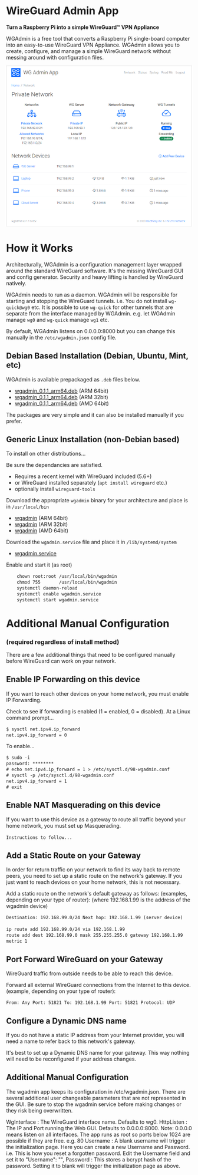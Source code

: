 # WireGuard Admin App
**Turn a Raspberry Pi into a simple WireGuard&trade; VPN Appliance**

WGAdmin is a free tool that converts a Raspberry Pi single-board computer into an easy-to-use WireGuard VPN Appliance. WGAdmin allows you to create, configure, and manage a simple WireGuard network without messing around with configuration files.

![Network Summary](./wgadmin-network.png)

# How it Works

Architecturally, WGAdmin is a configuration management layer wrapped around the standard WireGuard software. It's the missing WireGuard GUI and config generator. Security and heavy lifting is handled by WireGuard natively.

WGAdmin needs to run as a daemon. WGAdmin will be responsible for starting and stopping the WireGuard tunnels. 
i.e. You do not install `wg-quick@wg0` etc. 
It is possible to use `wg-quick` for other tunnels that are separate from 
the interface managed by WGAdmin. e.g. let WGAdmin manage `wg0` and `wg-quick` manage `wg1` etc.
  
By default, WGAdmin listens on 0.0.0.0:8000 but you can change this manually in the `/etc/wgadmin.json` config file.

## Debian Based Installation (Debian, Ubuntu, Mint, etc)

WGAdmin is available prepackaged as `.deb` files below. 
- [wgadmin_0.1.1_arm64.deb](https://dist.2ho.ca/dist/wgadmin/wgadmin_0.1.1_arm64.deb) (ARM 64bit)
- [wgadmin_0.1.1_arm64.deb](https://dist.2ho.ca/dist/wgadmin/wgadmin_0.1.1_armhf.deb) (ARM 32bit)
- [wgadmin_0.1.1_arm64.deb](https://dist.2ho.ca/dist/wgadmin/wgadmin_0.1.1_amd64.deb) (AMD 64bit)

The packages are very simple and it can also be installed manually if you prefer.

## Generic Linux Installation (non-Debian based)

To install on other distributions...

Be sure the dependancies are satisfied.
- Requires a recent kernel with WireGuard included (5.6+)
- or WireGuard installed separately (`apt install wireguard` etc.)
- optionally install `wireguard-tools`

Download the appropriate `wgadmin` binary for your architecture and place is in `/usr/local/bin`
- [wgadmin](https://dist.2ho.ca/dist/wgadmin/arm64/wgadmin) (ARM 64bit)
- [wgadmin](https://dist.2ho.ca/dist/wgadmin/armhf/wgadmin) (ARM 32bit)
- [wgadmin](https://dist.2ho.ca/dist/wgadmin/amd64/wgadmin) (AMD 64bit)

Download the `wgadmin.service` file and place it in `/lib/systemd/system`
- [wgadmin.service](https://dist.2ho.ca/dist/wgadmin/wgadmin.service)

Enable and start it (as root)
```
    chown root:root /usr/local/bin/wgadmin
    chmod 755       /usr/local/bin/wgadmin
    systemctl daemon-reload
    systemctl enable wgadmin.service
    systemctl start wgadmin.service
```
    
# Additional Manual Configuration 
### (required regardless of install method)

There are a few additional things that need to be configured manually before WireGuard can work on your network.

## Enable IP Forwarding on this device

If you want to reach other devices on your home network, you must enable IP Forwarding.

Check to see if forwarding is enabled (1 = enabled, 0 = disabled). At a Linux command prompt...

```
$ sysctl net.ipv4.ip_forward
net.ipv4.ip_forward = 0
```

To enable...

```
$ sudo -i
password: ********
# echo net.ipv4.ip_forward = 1 > /etc/sysctl.d/98-wgadmin.conf
# sysctl -p /etc/sysctl.d/98-wgadmin.conf
net.ipv4.ip_forward = 1
# exit
```

## Enable NAT Masquerading on this device

If you want to use this device as a gateway to route all traffic beyond your home network, you must set up Masquerading.

`Instructions to follow...`

## Add a Static Route on your Gateway

In order for return traffic on your network to find its way back to remote peers, you need to set up a static route on the network's gateway. If you just want to reach devices on your home network, this is not necessary.

Add a static route on the network's default gateway as follows: (examples, depending on your type of router):
(where 192.168.1.99 is the address of the wgadmin device)

```
Destination: 192.168.99.0/24 Next hop: 192.168.1.99 (server device)

ip route add 192.168.99.0/24 via 192.168.1.99
route add dest 192.168.99.0 mask 255.255.255.0 gateway 192.168.1.99 metric 1
```

## Port Forward WireGuard on your Gateway

WireGuard traffic from outside needs to be able to reach this device.

Forward all external WireGuard connections from the Internet to this device. (example, depending on your type of router):

```
From: Any Port: 51821 To: 192.168.1.99 Port: 51821 Protocol: UDP
```

## Configure a Dynamic DNS name

If you do not have a static IP address from your Internet provider, you will need a name to refer back to this network's gateway.

It's best to set up a Dynamic DNS name for your gateway. This way nothing will need to be reconfigured if your address changes.

## Additional Manual Configuration

The wgadmin app keeps its configuration in /etc/wgadmin.json. There are several additional user changeable parameters that are not represented in the GUI. Be sure to stop the wgadmin service before making changes or they risk being overwritten.

WgInterface
: The WireGuard interface name. Defaults to wg0.
HttpListen
: The IP and Port running the Web GUI. Defaults to 0.0.0.0:8000. Note: 0.0.0.0 means listen on all interfaces. The app runs as root so ports below 1024 are possible if they are free. e.g. 80
Username
: A blank username will trigger the initialization page. Here you can create a new Username and Password. i.e. This is how you reset a forgotten password. Edit the Username field and set it to "Username": "",
Password
: This stores a bcrypt hash of the password. Setting it to blank will trigger the initialization page as above.
